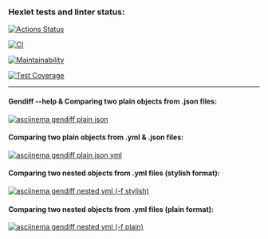 ### Hexlet tests and linter status:
[![Actions Status](https://github.com/ShirokoMax/frontend-project-lvl2/workflows/hexlet-check/badge.svg)](https://github.com/ShirokoMax/frontend-project-lvl2/actions)

[![CI](https://github.com/ShirokoMax/frontend-project-lvl2/actions/workflows/CI.yml/badge.svg)](https://github.com/ShirokoMax/frontend-project-lvl2/actions/workflows/CI.yml)

[![Maintainability](https://api.codeclimate.com/v1/badges/ce74874303a5dddbf32b/maintainability)](https://codeclimate.com/github/ShirokoMax/frontend-project-lvl2/maintainability)

[![Test Coverage](https://api.codeclimate.com/v1/badges/ce74874303a5dddbf32b/test_coverage)](https://codeclimate.com/github/ShirokoMax/frontend-project-lvl2/test_coverage)

---

#### Gendiff --help & Comparing two plain objects from .json files:
[![asciinema gendiff plain json](https://asciinema.org/a/Sglocpcz9FLkob6ykXbnx3G4o.svg)](https://asciinema.org/a/Sglocpcz9FLkob6ykXbnx3G4o)

#### Comparing two plain objects from .yml & .json files:
[![asciinema gendiff plain json yml](https://asciinema.org/a/ACgi9UstNdnfDvO4KxzW1vgV0.svg)](https://asciinema.org/a/ACgi9UstNdnfDvO4KxzW1vgV0)

#### Comparing two nested objects from .yml files (stylish format):
[![asciinema gendiff nested yml (-f stylish)](https://asciinema.org/a/VQV8xmNKWBfify3B0GP3KTatZ.svg)](https://asciinema.org/a/VQV8xmNKWBfify3B0GP3KTatZ)

#### Comparing two nested objects from .yml files (plain format):
[![asciinema gendiff nested yml (-f plain)](https://asciinema.org/a/z2P0yU2MOsj6HE4QR5pr8vKcJ.svg)](https://asciinema.org/a/z2P0yU2MOsj6HE4QR5pr8vKcJ)